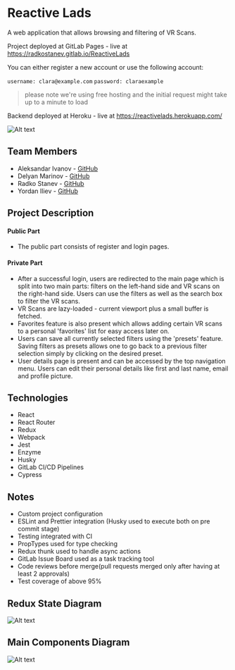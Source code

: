 # Reactive Lads

A web application that allows browsing and filtering of VR Scans.

Project deployed at GitLab Pages - live at https://radkostanev.gitlab.io/ReactiveLads

You can either register a new account or use the following account:

`username: clara@example.com`
`password: claraexample`

> please note we're using free hosting and the initial request might take up to a minute to load

Backend deployed at Heroku - live at https://reactivelads.herokuapp.com/

![Alt text](https://gitlab.com/radkostanev/ReactiveLads/-/raw/master/Docs/example.gif)

## Team Members

- Aleksandar Ivanov - [GitHub](https://github.com/aleksandar-g-ivanov)
- Delyan Marinov - [GitHub](https://github.com/delian1986)
- Radko Stanev - [GitHub](https://github.com/radkostanev)
- Yordan Iliev - [GitHub](https://github.com/yordanihl)

## Project Description

#### Public Part

- The public part consists of register and login pages.

#### Private Part

- After a successful login, users are redirected to the main page which is split into two main parts: filters on the left-hand side and VR scans on the right-hand side. Users can use the filters as well as the search box to filter the VR scans.
- VR Scans are lazy-loaded - current viewport plus a small buffer is fetched.
- Favorites feature is also present which allows adding certain VR scans to a personal 'favorites' list for easy access later on.
- Users can save all currently selected filters using the 'presets' feature. Saving filters as presets allows one to go back to a previous filter selection simply by clicking on the desired preset.
- User details page is present and can be accessed by the top navigation menu. Users can edit their personal details like first and last name, email and profile picture.

## Technologies

- React
- React Router
- Redux
- Webpack
- Jest
- Enzyme
- Husky
- GitLab CI/CD Pipelines
- Cypress

## Notes

- Custom project configuration
- ESLint and Prettier integration (Husky used to execute both on pre commit stage)
- Testing integrated with CI
- PropTypes used for type checking
- Redux thunk used to handle async actions
- GitLab Issue Board used as a task tracking tool
- Code reviews before merge(pull requests merged only after having at least 2 approvals)
- Test coverage of above 95%

## Redux State Diagram

![Alt text](https://gitlab.com/radkostanev/ReactiveLads/-/raw/master/Docs/redux-chart.png)

## Main Components Diagram

![Alt text](https://gitlab.com/radkostanev/ReactiveLads/-/raw/master/Docs/main-components-diagram.png)

